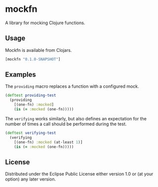 # mockfn

A library for mocking Clojure functions.

## Usage

Mockfn is available from Clojars.

```clj
[mockfn "0.1.0-SNAPSHOT"]
```

## Examples

The `providing` macro replaces a function with a configured mock.

```clj
(deftest providing-test
  (providing
    [(one-fn) :mocked]
    (is (= :mocked (one-fn)))))
```

The `verifying` works similarly, but also defines an expectation for the
number of times a call should be performed during the test.


```clj
(deftest verifying-test
  (verifying
    [(one-fn) :mocked (at-least 1)]
    (is (= :mocked (one-fn)))))
```

## License

Distributed under the Eclipse Public License either version 1.0 or (at
your option) any later version.

